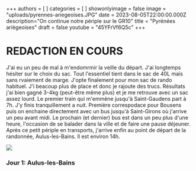 +++
authors = [ ]
categories = [ ]
showonlyimage = false
image = "uploads/pyrennes-ariegeoises.JPG"
date = 2023-08-05T22:00:00.000Z
description="On continue notre périple sur le GR10"
title = "Pyrénées ariègeoises"
draft = false
youtube = "45YFrVf6Q5c"
+++

# REDACTION EN COURS

J'ai eu un peu de mal à m'endomrmir la veille du départ. J'ai longtemps hésiter sur le choix du sac. Tout l'essentiel tient dans le sac de 40L mais sans rvaiement de marge. J'opte finalement pour mon sac de rando habituel. J'i beacoup plus de place et donc je rajoute des trucs. Résultats j'ai bien gagné 3-4kg (peut-être même plus) et je me retrouve avec un sac assez lourd. Le premier train qui m'emmène jusqu'à Saint-Gaudens part à 7h. J'y finis tranquillement a nuit. Première correspodace pour Bousens puis on enchaine directement avec un bus jusqu'à Saint-Girons où j'arrive un peu avant midi. Le prochain (et dernier) bus est dans un peu plus d'une heure, l'occasion de se balader dans la ville et de faire une pause déjeuner. Après ce petit périple en transports, j'arrive enfin au point de départ de la randonnée, Aulus-les-Bains. Il est environ 14h. 

![](https://lh3.googleusercontent.com/pw/AIL4fc_2YlEqZw3nT1EmRMxKjfssc6GVcb5V1jk0vTY80JsPHdPyJITtUGaaUhbJCdtRXomvJj2o0lMsG3t3wzSB8DvzAlA0dLxiCGT8ozMHrv_-xY2uyVO_ZaBC1A5BVPOXdV6JiOugPMkWs712Qxtc2Tg9TfgoUlZM7DegPDwekddXsEOi_zRvmfGIIVdwpJjTJqpILe_wvWjz1DlILhbgzeSm8hWDH0TheNWbN8ScGJpqR_hj6I8xSpPzpLAbHEO_ecjzV2mEzFiCILs560pm9orrqgcB2CvyFCzDROI04dtMl2WW3qD3u9m_8KJmkEsHEBtKkxByauQrgQhGS0BBzsYYlZ9iEmoQHCzOJTf2smnXKwyuSP-yjDUS_AGIVIJJKAuMeeyy3Iirk6ABJoBNSyHhea1eL6emLGEIX3YwYR9JI-kL7S-V2yJ_-uk-zj9giIW-6IDIY6OoT0sxlMXkX8BwHnLwKFo2A8yXmabYc5Mg_PGx2ntTkRPTkw_WigFabHAxCooIQEqiHHoqcowbd0wwClQrP-ELUb30O_jkn-he4C6EWe7l09RR4dom5TQaDt0FReemLIuDgJ78yObnVa5EODIzZG2C_L-bjeGPscoGoDFePNlh8XXC_d1uSZFlN0exHWuY19uCb1zDeJswrTbTSSj_UwBjHoC6LaEyp2W-D8hUiTX-7UhtBe1JP-fZmqaOAUBO23AnVu2YaqlelmWoSR6UUKNHEDmkyJBPm60_rK0dL4GQuPWt0zM3uhbhbl4h_mVfl_Qm2-MidbIEASJ2WKdf-3TfunISmFv2eQpkeov-QXi8Y2HLLPaJ0cDgaqFT_kGzc9FFrCJtc7GJaAqHxrgGEpQKpYv01Y5IM2i7uRJy_LtHhERjxZUJxhP04vXVKj7pF9HxRT6VlniQ7VHyIys=w1268-h955-s-no?authuser=0 "")


### Jour 1: Aulus-les-Bains




